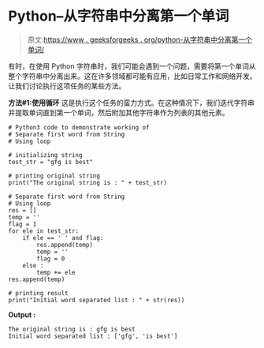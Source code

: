 # Python–从字符串中分离第一个单词

> 原文:[https://www . geeksforgeeks . org/python-从字符串中分离第一个单词/](https://www.geeksforgeeks.org/python-seperate-first-word-from-string/)

有时，在使用 Python 字符串时，我们可能会遇到一个问题，需要将第一个单词从整个字符串中分离出来。这在许多领域都可能有应用，比如日常工作和网络开发。让我们讨论执行这项任务的某些方法。

**方法#1:使用循环**
这是执行这个任务的蛮力方式。在这种情况下，我们迭代字符串并提取单词直到第一个单词，然后附加其他字符串作为列表的其他元素。

```
# Python3 code to demonstrate working of 
# Separate first word from String
# Using loop

# initializing string
test_str = "gfg is best"

# printing original string
print("The original string is : " + test_str)

# Separate first word from String
# Using loop
res = []
temp = ''
flag = 1
for ele in test_str:
    if ele == ' ' and flag:
        res.append(temp)
        temp = ''
        flag = 0
    else :
        temp += ele
res.append(temp)

# printing result 
print("Initial word separated list : " + str(res)) 
```

**Output :**

```
The original string is : gfg is best
Initial word separated list : ['gfg', 'is best']

```